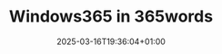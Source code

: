 ---
title: "Windows365 in 365words"
date: 2025-03-16T19:36:04+01:00
description: ""
draft: true
author: ""
cover: "/images/default4.jpg"
tags: [""]
theme: "light"
---